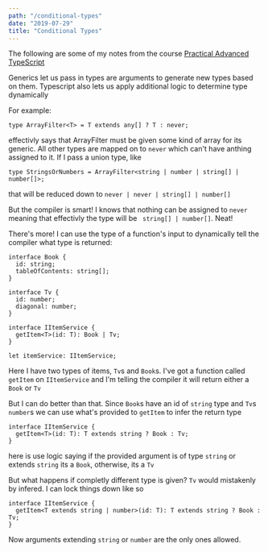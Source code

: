 ```yaml
---
path: "/conditional-types"
date: "2019-07-29"
title: "Conditional Types"
---
```


The following are some of my notes from the course [Practical Advanced TypeScript](https://egghead.io/courses/practical-advanced-typescript)

Generics let us pass in types are arguments to generate new types based on them. Typescript also lets us apply additional logic to determine type dynamically

For example:

```
type ArrayFilter<T> = T extends any[] ? T : never;
```

effectivly says that ArrayFilter must be given some kind of array for its generic. All other types are mapped on to `never` which can't have anthing assigned to it. If I pass a union type, like 

```
type StringsOrNumbers = ArrayFilter<string | number | string[] | number[]>;
```

that will be reduced down to `never | never | string[] | number[]`

But the compiler is smart! I knows that nothing can be assigned to `never` meaning that effectivly the type will be ` string[] | number[]`. Neat!

There's more! I can use the type of a function's input to dynamically tell the compiler what type is returned:

```
interface Book {
  id: string;
  tableOfContents: string[];
}

interface Tv {
  id: number;
  diagonal: number;
}

interface IItemService {
  getItem<T>(id: T): Book | Tv;
}

let itemService: IItemService; 
```

Here I have two types of items, `Tv`s and `Book`s. I've got a function called `getItem` on `IItemService` and I'm telling the compiler it will return either a `Book` or `Tv`

But I can do better than that. Since `Book`s have an id of `string` type and `Tv`s `number`s we can use what's provided to `getItem` to infer the return type

```
interface IItemService {
  getItem<T>(id: T): T extends string ? Book : Tv;
}
```
here is use logic saying if the provided argument is of type `string` or extends `string` its a `Book`, otherwise, its a `Tv`

But what happens if completly different type is given? `Tv` would mistakenly by infered. I can lock things down like so

```
interface IItemService {
  getItem<T extends string | number>(id: T): T extends string ? Book : Tv;
}
```

Now arguments extending `string` or `number` are the only ones allowed.



